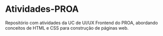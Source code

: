 # Atividades-PROA
Repositório com atividades da UC de UI/UX Frontend do PROA, abordando conceitos de HTML e CSS para construção de páginas web.
